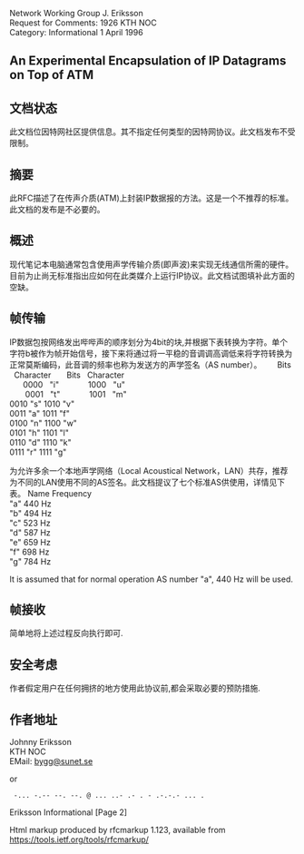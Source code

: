 Network Working Group                                        J. Eriksson<br>
Request for Comments: 1926                                       KTH NOC<br>
Category: Informational                                     1 April 1996

## An Experimental Encapsulation of IP Datagrams on Top of ATM

## 文档状态
此文档位因特网社区提供信息。其不指定任何类型的因特网协议。此文档发布不受限制。
## 摘要
此RFC描述了在传声介质(ATM)上封装IP数据报的方法。这是一个不推荐的标准。此文档的发布是不必要的。
## 概述
现代笔记本电脑通常包含使用声学传输介质(即声波)来实现无线通信所需的硬件。目前为止尚无标准指出应如何在此类媒介上运行IP协议。此文档试图填补此方面的空缺。

## 帧传输
IP数据包按网络发出哔哔声的顺序划分为4bit的块,并根据下表转换为字符。单个字符b被作为帧开始信号，接下来将通过将一平稳的音调调高调低来将字符转换为正常莫斯编码，此音调的频率也称为发送方的声学签名（AS number）。 
        Bits    Character       Bits    Character<br>
        0000    "i"             1000    "u"<br>
        0001    "t"             1001    "m"<br>
        0010    "s"             1010    "v"<br>
        0011    "a"             1011    "f"<br>
        0100    "n"             1100    "w"<br>
        0101    "h"             1101    "l"<br>
        0110    "d"             1110    "k"<br>
        0111    "r"             1111    "g"

为允许多余一个本地声学网络（Local Acoustical Network，LAN）共存，推荐为不同的LAN使用不同的AS签名。此文档提议了七个标准AS供使用，详情见下表。
        Name   Frequency<br>
        "a"     440 Hz<br>
        "b"     494 Hz<br>
        "c"     523 Hz<br>
        "d"     587 Hz<br>
        "e"     659 Hz<br>
        "f"     698 Hz<br>
        "g"     784 Hz

   It is assumed that for normal operation AS number "a", 440 Hz will be
   used.
## 帧接收
简单地将上述过程反向执行即可.
## 安全考虑
作者假定用户在任何拥挤的地方使用此协议前,都会采取必要的预防措施.
## 作者地址
   Johnny Eriksson<br>
   KTH NOC<br>
   EMail: bygg@sunet.se

   or

     -... -.-- --. --. @ ... ..- .- . - .-.-.- ... .















Eriksson                     Informational                      [Page 2]


Html markup produced by rfcmarkup 1.123, available from https://tools.ietf.org/tools/rfcmarkup/
